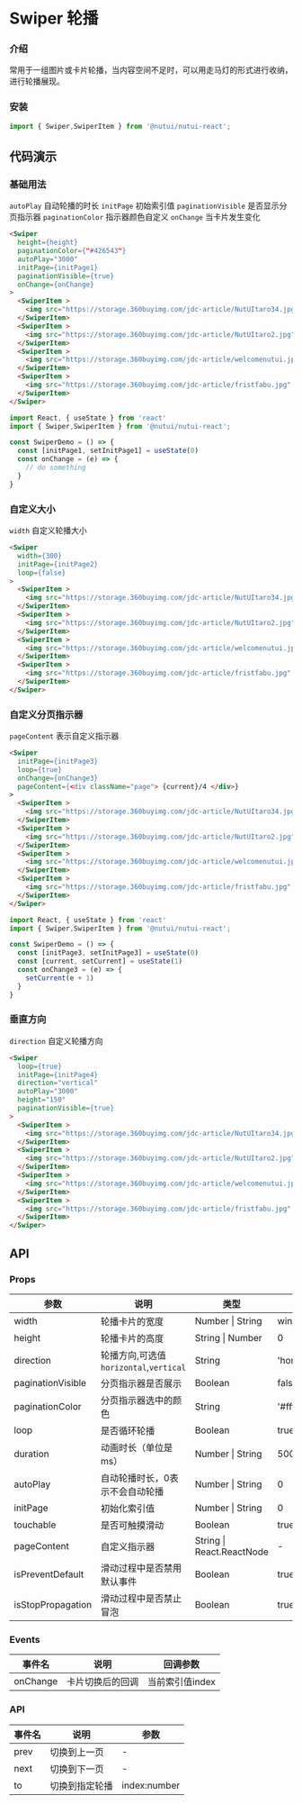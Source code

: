 # Swiper 轮播

### 介绍

常用于一组图片或卡片轮播，当内容空间不足时，可以用走马灯的形式进行收纳，进行轮播展现。

### 安装

```javascript
import { Swiper,SwiperItem } from '@nutui/nutui-react';
```

## 代码演示

### 基础用法

`autoPlay` 自动轮播的时长
`initPage` 初始索引值
`paginationVisible` 是否显示分页指示器
`paginationColor` 指示器颜色自定义
`onChange` 当卡片发生变化

```html
<Swiper
  height={height}
  paginationColor={"#426543"}
  autoPlay="3000"
  initPage={initPage1}
  paginationVisible={true}
  onChange={onChange}
>
  <SwiperItem >
    <img src="https://storage.360buyimg.com/jdc-article/NutUItaro34.jpg" alt="" />
  </SwiperItem>
  <SwiperItem >
    <img src="https://storage.360buyimg.com/jdc-article/NutUItaro2.jpg" alt="" />
  </SwiperItem>
  <SwiperItem >
    <img src="https://storage.360buyimg.com/jdc-article/welcomenutui.jpg" alt="" />
  </SwiperItem>
  <SwiperItem >
    <img src="https://storage.360buyimg.com/jdc-article/fristfabu.jpg" alt="" />
  </SwiperItem>
</Swiper>
```
``` javascript
import React, { useState } from 'react'
import { Swiper,SwiperItem } from '@nutui/nutui-react';

const SwiperDemo = () => {
  const [initPage1, setInitPage1] = useState(0)
  const onChange = (e) => {
    // do something
  }
}
```

### 自定义大小

`width` 自定义轮播大小

```html
<Swiper
  width={300}
  initPage={initPage2}
  loop={false}
>
  <SwiperItem >
    <img src="https://storage.360buyimg.com/jdc-article/NutUItaro34.jpg" alt="" />
  </SwiperItem>
  <SwiperItem >
    <img src="https://storage.360buyimg.com/jdc-article/NutUItaro2.jpg" alt="" />
  </SwiperItem>
  <SwiperItem >
    <img src="https://storage.360buyimg.com/jdc-article/welcomenutui.jpg" alt="" />
  </SwiperItem>
  <SwiperItem >
    <img src="https://storage.360buyimg.com/jdc-article/fristfabu.jpg" alt="" />
  </SwiperItem>
</Swiper>
```
### 自定义分页指示器

`pageContent` 表示自定义指示器

```html
<Swiper
  initPage={initPage3}
  loop={true}
  onChange={onChange3}
  pageContent={<div className="page"> {current}/4 </div>}
>
  <SwiperItem >
    <img src="https://storage.360buyimg.com/jdc-article/NutUItaro34.jpg" alt="" />
  </SwiperItem>
  <SwiperItem >
    <img src="https://storage.360buyimg.com/jdc-article/NutUItaro2.jpg" alt="" />
  </SwiperItem>
  <SwiperItem >
    <img src="https://storage.360buyimg.com/jdc-article/welcomenutui.jpg" alt="" />
  </SwiperItem>
  <SwiperItem >
    <img src="https://storage.360buyimg.com/jdc-article/fristfabu.jpg" alt="" />
  </SwiperItem>
</Swiper>
```
``` javascript
import React, { useState } from 'react'
import { Swiper,SwiperItem } from '@nutui/nutui-react';

const SwiperDemo = () => {
  const [initPage3, setInitPage3] = useState(0)
  const [current, setCurrent] = useState(1)
  const onChange3 = (e) => {
    setCurrent(e + 1)
  }
}
```
### 垂直方向

`direction` 自定义轮播方向


```html
<Swiper
  loop={true}
  initPage={initPage4}
  direction="vertical"
  autoPlay="3000"
  height="150"
  paginationVisible={true}
>
  <SwiperItem >
    <img src="https://storage.360buyimg.com/jdc-article/NutUItaro34.jpg" alt="" />
  </SwiperItem>
  <SwiperItem >
    <img src="https://storage.360buyimg.com/jdc-article/NutUItaro2.jpg" alt="" />
  </SwiperItem>
  <SwiperItem >
    <img src="https://storage.360buyimg.com/jdc-article/welcomenutui.jpg" alt="" />
  </SwiperItem>
  <SwiperItem >
    <img src="https://storage.360buyimg.com/jdc-article/fristfabu.jpg" alt="" />
  </SwiperItem>
</Swiper>
```

## API

### Props

| 参数              | 说明                                   | 类型                      | 默认值            |
| ----------------- | -------------------------------------- | ------------------------- | ----------------- |
| width             | 轮播卡片的宽度                         | Number \| String          | window.innerWidth |
| height            | 轮播卡片的高度                         | String \| Number          | 0                 |
| direction         | 轮播方向,可选值`horizontal`,`vertical` | String                    | 'horizontal'      |
| paginationVisible | 分页指示器是否展示                     | Boolean                   | false             |
| paginationColor   | 分页指示器选中的颜色                   | String                    | '#fff'            |
| loop              | 是否循环轮播                           | Boolean                   | true              |
| duration          | 动画时长（单位是ms）                   | Number \| String          | 500               |
| autoPlay          | 自动轮播时长，0表示不会自动轮播        | Number \| String          | 0                 |
| initPage          | 初始化索引值                           | Number \| String          | 0                 |
| touchable         | 是否可触摸滑动                         | Boolean                   | true              |
| pageContent       | 自定义指示器                           | String \| React.ReactNode | -                 |
| isPreventDefault  | 滑动过程中是否禁用默认事件             | Boolean                   | true              |
| isStopPropagation | 滑动过程中是否禁止冒泡                 | Boolean                   | true              |



### Events

| 事件名   | 说明             | 回调参数        |
| -------- | ---------------- | --------------- |
| onChange | 卡片切换后的回调 | 当前索引值index |



### API

| 事件名 | 说明           | 参数         |
| ------ | -------------- | ------------ |
| prev   | 切换到上一页   | -            |
| next   | 切换到下一页   | -            |
| to     | 切换到指定轮播 | index:number |
